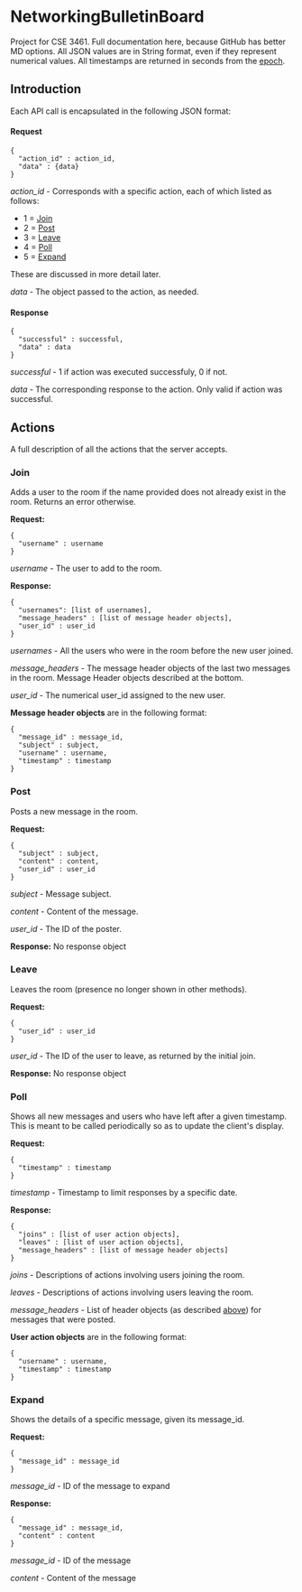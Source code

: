 # NetworkingBulletinBoard

Project for CSE 3461. Full documentation here, because GitHub has better MD options. All JSON values are in String format, even if they represent numerical values. All timestamps are returned in seconds from the [epoch](https://en.wikipedia.org/wiki/Epoch_(reference_date)).

## Introduction 

Each API call is encapsulated in the following JSON format:
#### Request
```
{
  "action_id" : action_id,
  "data" : {data}
}
```
*action_id* - Corresponds with a specific action, each of which listed as follows:
- 1 = [Join](#join)
- 2 = [Post](#post)
- 3 = [Leave](#leave)
- 4 = [Poll](#poll)
- 5 = [Expand](#expand)

These are discussed in more detail later.

*data* - The object passed to the action, as needed.

#### Response
```
{
  "successful" : successful,
  "data" : data
}
```
*successful* - 1 if action was executed successfuly, 0 if not.

*data* - The corresponding response to the action. Only valid if action was successful.

## Actions
A full description of all the actions that the server accepts.
### Join
Adds a user to the room if the name provided does not already exist in the room. Returns an error otherwise.

**Request:**
```
{
  "username" : username
}
```
*username* - The user to add to the room.

**Response:**
```
{
  "usernames": [list of usernames],
  "message_headers" : [list of message header objects],
  "user_id" : user_id
}
```
*usernames* - All the users who were in the room before the new user joined.

*message_headers* - The message header objects of the last two messages in the room. Message Header objects described at the bottom.

*user_id* - The numerical user_id assigned to the new user.

**Message header objects** are in the following format:
```
{
  "message_id" : message_id,
  "subject" : subject,
  "username" : username,
  "timestamp" : timestamp
}
```

### Post
Posts a new message in the room.

**Request:**
```
{
  "subject" : subject,
  "content" : content,
  "user_id" : user_id
}
```
*subject* - Message subject.

*content* - Content of the message.

*user_id* - The ID of the poster.

**Response:** No response object

### Leave
Leaves the room (presence no longer shown in other methods).

**Request:**
```
{
  "user_id" : user_id
}
```
*user_id* - The ID of the user to leave, as returned by the initial join.

**Response:** No response object

### Poll
Shows all new messages and users who have left after a given timestamp. This is meant to be called periodically so as to update the client's display.

**Request:**
```
{
  "timestamp" : timestamp
}
```
*timestamp* - Timestamp to limit responses by a specific date.

**Response:**
```
{
  "joins" : [list of user action objects],
  "leaves" : [list of user action objects],
  "message_headers" : [list of message header objects]
}
```

*joins* - Descriptions of actions involving users joining the room.

*leaves* - Descriptions of actions involving users leaving the room.

*message_headers* - List of header objects (as described [above](#join)) for messages that were posted.

**User action objects** are in the following format:
```
{
  "username" : username,
  "timestamp" : timestamp
}
```

### Expand
Shows the details of a specific message, given its message_id.

**Request:**
```
{
  "message_id" : message_id
}
```
*message_id* - ID of the message to expand

**Response:**
```
{
  "message_id" : message_id,
  "content" : content
}
```
*message_id* - ID of the message

*content* - Content of the message
